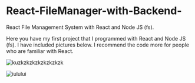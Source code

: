 # React-FileManager-with-Backend-
React File Management System with React and Node JS (fs).

Here you have my first project that I programmed with React and Node JS (fs). I have included pictures below. I recommend the code more for people who are familiar with React.


![kuzkzkzkzkzkzkzkzk](https://user-images.githubusercontent.com/75635207/143068750-37caa87f-e66f-451e-81da-15280dd20822.PNG)

![iulului](https://user-images.githubusercontent.com/75635207/143068691-b81dc02b-dfe2-4244-a819-b8b7af3ed5a4.PNG)


